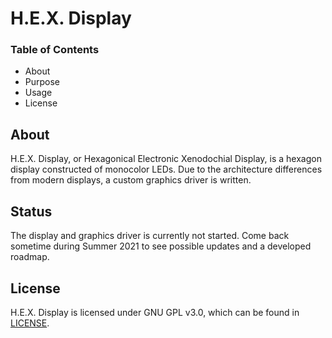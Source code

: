 # H.E.X. Display
### Table of Contents

- About
- Purpose
- Usage
- License

## About

H.E.X. Display, or Hexagonical Electronic Xenodochial Display, is a hexagon display constructed of monocolor LEDs.
Due to the architecture differences from modern displays, a custom graphics driver is written.

## Status

The display and graphics driver is currently not started.  Come back sometime during Summer 2021 to see possible updates and a developed roadmap.

## License

H.E.X. Display is licensed under GNU GPL v3.0, which can be found in [LICENSE](LICENSE).
